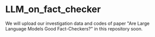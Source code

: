 # LLM_on_fact_checker
We will upload our investigation data and codes of paper "Are Large Language Models Good Fact-Checkers?" in this repository soon.
